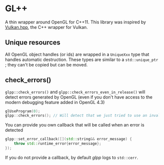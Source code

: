 # GL++

A thin wrapper around OpenGL for C++11.
This library was inspired by [Vulkan.hpp](https://github.com/KhronosGroup/Vulkan-Hpp), the C++ wrapper for Vulkan.

## Unique resources

All OpenGL object handles (or ids) are wrapped in a `UniqueXxx` type that handles automatic destruction. These types are similar to a `std::unique_ptr` ; they can't be copied but can be moved.

## check_errors()

`glpp::check_errors()` and `glpp::check_errors_even_in_release()` will detect errors generated by OpenGL (even if you don't have access to the modern debugging feature added in OpenGL 4.3)
```cpp
glUseProgram(0);
glpp::check_errors(); // Will detect that we just tried to use an invalid program id and will call the error callback with an error message of "GL_INVALID_OPERATION"
```

You can provide you own callback that will be called when an error is detected

```cpp
glpp::set_error_callback([](std::string&& error_message) {
    throw std::runtime_error{error_message};
});
```

If you do not provide a callback, by default *glpp* logs to `std::cerr`.